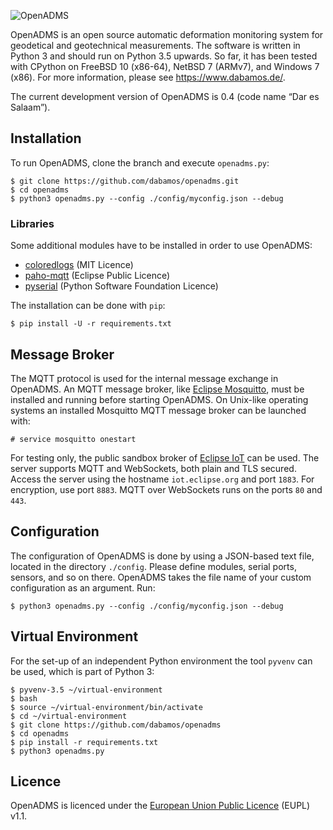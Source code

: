 ![OpenADMS](https://www.dabamos.de/github/openadms.png)

OpenADMS is an open source automatic deformation monitoring system for
geodetical and geotechnical measurements. The software is written in Python 3
and should run on Python 3.5 upwards. So far, it has been tested with CPython on
FreeBSD 10 (x86-64), NetBSD 7 (ARMv7), and Windows 7 (x86).  For more
information, please see https://www.dabamos.de/.

The current development version of OpenADMS is 0.4 (code name “Dar es Salaam”).

## Installation
To run OpenADMS, clone the branch and execute `openadms.py`:

```
$ git clone https://github.com/dabamos/openadms.git
$ cd openadms
$ python3 openadms.py --config ./config/myconfig.json --debug
```

### Libraries
Some additional modules have to be installed in order to use OpenADMS:

* [coloredlogs](https://pypi.python.org/pypi/coloredlogs) (MIT Licence)
* [paho-mqtt](https://pypi.python.org/pypi/paho-mqtt) (Eclipse Public Licence)
* [pyserial](https://pypi.python.org/pypi/pyserial) (Python Software Foundation Licence)

The installation can be done with `pip`:

```
$ pip install -U -r requirements.txt
```
## Message Broker
The MQTT protocol is used for the internal message exchange in OpenADMS. An MQTT
message broker, like [Eclipse Mosquitto](https://mosquitto.org/), must be
installed and running before starting OpenADMS. On Unix-like operating systems
an installed Mosquitto MQTT message broker can be launched with:

```
# service mosquitto onestart
```

For testing only, the public sandbox broker of
[Eclipse IoT](https://iot.eclipse.org/getting-started) can be used. The server
supports MQTT and WebSockets, both plain and TLS secured. Access the server
using the hostname `iot.eclipse.org` and port `1883`. For encryption, use port
`8883`. MQTT over WebSockets runs on the ports `80` and `443`.

## Configuration
The configuration of OpenADMS is done by using a JSON-based text file, located
in the directory `./config`. Please define modules, serial ports, sensors, and
so on there. OpenADMS takes the file name of your custom configuration as an
argument. Run:

```
$ python3 openadms.py --config ./config/myconfig.json --debug
```

## Virtual Environment
For the set-up of an independent Python environment the tool `pyvenv` can be
used, which is part of Python 3:

```
$ pyvenv-3.5 ~/virtual-environment
$ bash
$ source ~/virtual-environment/bin/activate
$ cd ~/virtual-environment
$ git clone https://github.com/dabamos/openadms
$ cd openadms
$ pip install -r requirements.txt
$ python3 openadms.py
```

## Licence
OpenADMS is licenced under the [European Union Public
Licence](https://joinup.ec.europa.eu/community/eupl/og_page/eupl) (EUPL) v1.1.

